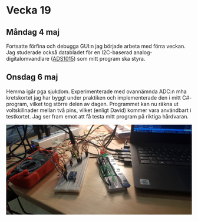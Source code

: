 # Vecka 19

## Måndag 4 maj

Fortsatte förfina och debugga GUI:n jag började arbeta med förra veckan. Jag studerade också databladet för en I2C-baserad analog-digitalomvandlare ([ADS1015](https://www.adafruit.com/product/1083)) som mitt program ska styra.

## Onsdag 6 maj

Hemma igår pga sjukdom. Experimenterade med ovannämnda ADC:n mha kretskortet jag har byggt under praktiken och implementerade den i mitt C#-program, vilket tog större delen av dagen. Programmet kan nu räkna ut voltskillnader mellan två pins, vilket (enligt David) kommer vara användbart i testkortet. Jag ser fram emot att få testa mitt program på riktiga hårdvaran.

![Kretskort](img/kretskort.jpg)
